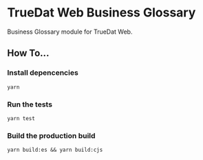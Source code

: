 # TrueDat Web Business Glossary

Business Glossary module for TrueDat Web.

## How To...

### Install depencencies

`yarn`

### Run the tests

`yarn test`

### Build the production build

`yarn build:es && yarn build:cjs`
